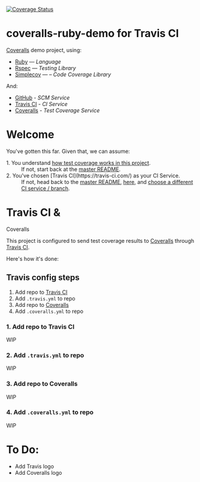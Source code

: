 [![Coverage Status](https://coveralls.io/repos/github/afinetooth/coveralls-demo-ruby/badge.svg?branch=travis)](https://coveralls.io/github/afinetooth/coveralls-demo-ruby?branch=travis)

# coveralls-ruby-demo for Travis CI

[Coveralls](https://coveralls.io/) demo project, using:

* [Ruby](https://www.ruby-lang.org/) &mdash; *Language*
* [Rspec](https://rspec.info/) — *Testing Library*
* [Simplecov](https://github.com/colszowka/simplecov) — – *Code Coverage Library*

And:

* [GitHub](https://github.com/) - *SCM Service*
* [Travis CI](https://travis-ci.com/) - *CI Service*
* [Coveralls](https://coveralls.io/) - *Test Coverage Service*

# Welcome

You've gotten this far. Given that, we can assume:
   
<dl>
  <dt>1. You understand <a href="https://github.com/afinetooth/coveralls-demo-ruby#1-understand-test-coverage-in-this-project">how test coverage works in this project</a>.</dt>
  <dd>If not, start back at the <a href="https://github.com/afinetooth/coveralls-demo-ruby">master README</a>.</dd>

  <dt>2. You've chosen [Travis CI](https://travis-ci.com/) as your CI Service.</dt>
  <dd>If not, head back to the <a href="https://github.com/afinetooth/coveralls-demo-ruby">master README</a>, <a href="https://github.com/afinetooth/coveralls-demo-ruby#4-configure-this-project-to-use-coveralls">here</a>, and <a href="https://github.com/afinetooth/coveralls-demo-ruby#which-ci-service-will-you-use">choose a different CI service / branch</a>.</dd>
</dl>

# Travis CI & 
Coveralls

This project is configured to send test coverage results to [Coveralls](https://coveralls.io/) through [Travis CI](https://travis-ci.com/). 

Here's how it's done:

## Travis config steps

1. Add repo to [Travis CI](https://travis-ci.com/)
2. Add `.travis.yml` to repo
3. Add repo to [Coveralls](https://coveralls.io/)
4. Add `.coveralls.yml` to repo

### 1. Add repo to Travis CI

WIP

### 2. Add `.travis.yml` to repo

WIP

### 3. Add repo to Coveralls

WIP

### 4. Add `.coveralls.yml` to repo

WIP

# To Do:
* Add Travis logo
* Add Coveralls logo
